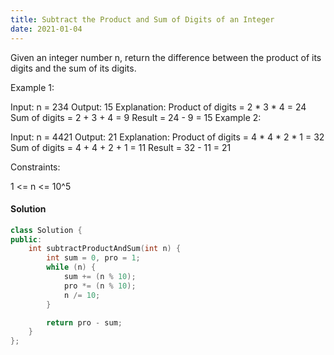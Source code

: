 ```yaml
---
title: Subtract the Product and Sum of Digits of an Integer
date: 2021-01-04
---
```

Given an integer number n, return the difference between the product of its digits and the sum of its digits.
 

Example 1:

Input: n = 234
Output: 15 
Explanation: 
Product of digits = 2 * 3 * 4 = 24 
Sum of digits = 2 + 3 + 4 = 9 
Result = 24 - 9 = 15
Example 2:

Input: n = 4421
Output: 21
Explanation: 
Product of digits = 4 * 4 * 2 * 1 = 32 
Sum of digits = 4 + 4 + 2 + 1 = 11 
Result = 32 - 11 = 21
 

Constraints:

1 <= n <= 10^5

#### Solution

```cpp
class Solution {
public:
    int subtractProductAndSum(int n) {
        int sum = 0, pro = 1;
        while (n) {
            sum += (n % 10);
            pro *= (n % 10);
            n /= 10;
        }

        return pro - sum;
    }
};
```
